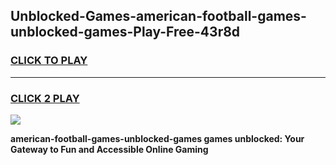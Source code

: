 
## Unblocked-Games-american-football-games-unblocked-games-Play-Free-43r8d
<h3>
<a href="https://premium76.site?title=american-football-games-unblocked-games&ref=21A">CLICK TO PLAY</a></h3>
<hr>

<h3>
<a href="https://premium76.site?title=american-football-games-unblocked-games&ref=21A">CLICK 2 PLAY</a>
  
</h3>

<a href="https://premium76.site?title=american-football-games-unblocked-games&ref=21A"><img src="https://clearcache.store/games.png"></a>


**american-football-games-unblocked-games games unblocked: Your Gateway to Fun and Accessible Online Gaming**
